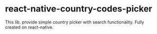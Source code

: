 # react-native-country-codes-picker

This lib. provide simple country picker with search functionality. Fully created on react-native.
